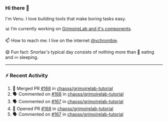 ### Hi there 👋

I'm Venu. I love building tools that make boring tasks easy.

📊 I’m currently working on [GrimoireLab and it's components](https://chaoss.github.io/grimoirelab).

📫 How to reach me: I live on the internet [@vchrombie](https://www.google.co.in/search?q=vchrombie).

😄 Fun fact: Snorlax's typical day consists of nothing more than :doughnut: eating and :zzz: sleeping.

---

### :zap: Recent Activity

<!--START_SECTION:activity-->
1. 🎉 Merged PR [#168](https://github.com/chaoss/grimoirelab-tutorial/pull/168) in [chaoss/grimoirelab-tutorial](https://github.com/chaoss/grimoirelab-tutorial)
2. 🗣 Commented on [#168](https://github.com/chaoss/grimoirelab-tutorial/issues/168) in [chaoss/grimoirelab-tutorial](https://github.com/chaoss/grimoirelab-tutorial)
3. 🗣 Commented on [#167](https://github.com/chaoss/grimoirelab-tutorial/issues/167) in [chaoss/grimoirelab-tutorial](https://github.com/chaoss/grimoirelab-tutorial)
4. 💪 Opened PR [#168](https://github.com/chaoss/grimoirelab-tutorial/pull/168) in [chaoss/grimoirelab-tutorial](https://github.com/chaoss/grimoirelab-tutorial)
5. 🗣 Commented on [#167](https://github.com/chaoss/grimoirelab-tutorial/issues/167) in [chaoss/grimoirelab-tutorial](https://github.com/chaoss/grimoirelab-tutorial)
<!--END_SECTION:activity-->

<!--
**vchrombie/vchrombie** is a ✨ _special_ ✨ repository because its `README.md` (this file) appears on your GitHub profile.

Here are some ideas to get you started:

- 🔭 I’m currently working on ...
- 🌱 I’m currently learning ...
- 👯 I’m looking to collaborate on ...
- 🤔 I’m looking for help with ...
- 💬 Ask me about ...
- 📫 How to reach me: ...
- 😄 Pronouns: ...
- ⚡ Fun fact: ...
-->
